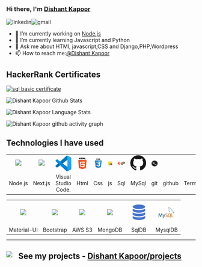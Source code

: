
### 			Hi there, I'm [Dishant Kapoor](https://github.com/disantkapoor) </align>
 </p>

<p>



<!-- 
<a href="">
   <img align="left" alt="discord" src="https://img.shields.io/badge/Discord-7289DA?style=for-the-badge&logo=discord&logoColor=white" />
</a>
 -->
<a href="https://www.linkedin.com/in/dishantkapoor/">
   <img align="left" alt="linkedin" src="https://img.shields.io/badge/LinkedIn-0077B5?style=for-the-badge&logo=linkedin&logoColor=white" />
</a>
<a href="mailto:DishantKapoor1218@gmail.com"">
   <img align="left" alt="gmail" src=https://img.shields.io/badge/gmail-FF0000?style=for-the-badge&logo=gmail&logoColor=white%22/>
</a>

<p/>

<br/>
<p>

- 🔭 I’m currently working on [Node.js](https://github.com/iamDishantKapoor/crudapiforemp_js)
- 🌱 I’m currently learning Javascript  and Python
- 💬 Ask me about HTMl, javascript,CSS and Django,PHP,Wordpress 
- 📫 How to reach me:[@Dishant Kapoor](https://iamDishantKapoor.tech/)

</p>

## HackerRank Certificates

<a href="Skills%20Certification/Python%20(Basic)%20Certificate.png">
    <img src="github/sql_basic.jpg" alt="sql basic certificate"/>
</a>


				
![Dishant Kapoor Github Stats](https://github-readme-stats.anuraghazra1.vercel.app/api?username=iamDishantKapoor&show_icons=true&include_all_commits=true&theme=radical)

![Dishant Kapoor Language Stats](https://github-readme-stats.anuraghazra1.vercel.app/api/top-langs/?username=iamDishantKapoor&layout=compact&theme=radical)

![Dishant Kapoor github activity graph](https://activity-graph.herokuapp.com/graph?username=iamDishantKapoor&theme=dracula)

## Technologies I have used

<table >
<tr align="center">
<td >
<img src="https://avatars.githubusercontent.com/u/9950313?s=200&v=4" width="60"/>
</td>
<td >
<img src="https://avatars.githubusercontent.com/u/5658226?s=200&v=4" width="60"/>
		</td>
		<td >
			<img align="left" alt="Visual Studio Code" width="60" src="https://raw.githubusercontent.com/github/explore/80688e429a7d4ef2fca1e82350fe8e3517d3494d/topics/visual-studio-code/visual-studio-code.png" />
		</td>
		<td >
			<img align="left" alt="HTML5" width="60" src="https://raw.githubusercontent.com/github/explore/80688e429a7d4ef2fca1e82350fe8e3517d3494d/topics/html/html.png" />
      </td>
		<td >
          <img align="left" alt="CSS3" width="60" src="https://raw.githubusercontent.com/github/explore/80688e429a7d4ef2fca1e82350fe8e3517d3494d/topics/css/css.png" />
      </td>
      <td>
         <img align="left" alt="JavaScript" width="60" src="https://raw.githubusercontent.com/github/explore/80688e429a7d4ef2fca1e82350fe8e3517d3494d/topics/javascript/javascript.png" />
      </td>
           <td>
         <img align="left" alt="Git" width="60" src="https://raw.githubusercontent.com/github/explore/80688e429a7d4ef2fca1e82350fe8e3517d3494d/topics/git/git.png" />
      </td>
      <td>
         <img width="60" src="https://raw.githubusercontent.com/github/explore/78df643247d429f6cc873026c0622819ad797942/topics/github/github.png" />
      </td>
      <td>
         <img align="left" alt="Terminal" width="60" src="https://raw.githubusercontent.com/github/explore/80688e429a7d4ef2fca1e82350fe8e3517d3494d/topics/terminal/terminal.png" />
      </td>
	</tr>
	<tr align="center">
		<td>Node.js</td>
		<td>Next.js</td>
		<td>Visual Studio Code.</td>
		<td>Html</td>
		<td>Css</td>
		<td>js</td>
		<td>Sql</td>
		<td>MySql</td>
		<td>git</td>
		<td>github</td>
		<td>Terminal</td>
	</tr>
</table>
<table >
	<tr align="center">
		<td>
			<img src="/github/icons/materialui.svg" width="60"/>
		</td>
		<td >
			<img src="/github/icons/bootstrap.svg" width="60"/>
		</td>
		<td >
			<img src="/github/icons/s3.svg" width="60"/>
		</td>
		<td >
			<img src="/github/icons/mongodb.svg" width="60"/>
		</td>
		<td>
 		<img  width="60" src="https://raw.githubusercontent.com/github/explore/80688e429a7d4ef2fca1e82350fe8e3517d3494d/topics/sql/sql.png" />
      		</td>
   		   <td>
    		     <img alt="MySQL" width="60" src="https://raw.githubusercontent.com/github/explore/80688e429a7d4ef2fca1e82350fe8e3517d3494d/topics/mysql/mysql.png" />
 		     </td>
	</tr>
	<tr align="center">
		<td>Material-UI</td>
		<td>Bootstrap</td>
		<td>AWS S3</td>
		<td>MongoDB</td>
				<td>SqlDB</td>
						<td>MysqlDB</td>
	</tr>
</table>

---

## <img src="/github/code.gif" width="32" align="left"> See my projects - [Dishant Kapoor/projects](https://iamDishantKapoor.tech/#portfolio)
